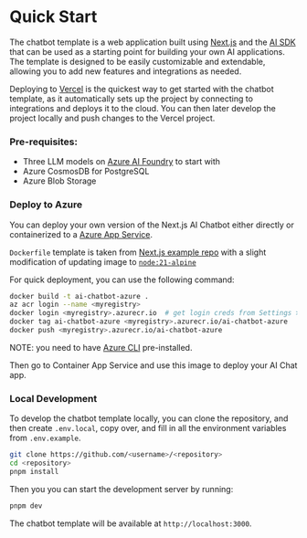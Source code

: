 # Quick Start

The chatbot template is a web application built using [Next.js](https://nextjs.org) and the [AI SDK](https://sdk.vercel.ai) that can be used as a starting point for building your own AI applications. The template is designed to be easily customizable and extendable, allowing you to add new features and integrations as needed.

Deploying to [Vercel](https://vercel.com) is the quickest way to get started with the chatbot template, as it automatically sets up the project by connecting to integrations and deploys it to the cloud. You can then later develop the project locally and push changes to the Vercel project.

### Pre-requisites:

- Three LLM models on [Azure AI Foundry](https://ai.azure.com) to start with
- Azure CosmosDB for PostgreSQL
- Azure Blob Storage

### Deploy to Azure

You can deploy your own version of the Next.js AI Chatbot either directly or containerized to a [Azure App Service](https://learn.microsoft.com/en-us/azure/app-service/overview).

`Dockerfile` template is taken from [Next.js example repo](https://github.com/vercel/next.js/tree/canary/examples/with-docker) with a slight modification of updating image to [`node:21-alpine`](https://hub.docker.com/layers/library/node/21-alpine/images/sha256-7364f864dab534a6e982e683813e2a6b1b3cbe86217225dce31aedb75a4c96a3?context=explore)

For quick deployment, you can use the following command:

```bash
docker build -t ai-chatbot-azure .
az acr login --name <myregistry>
docker login <myregistry>.azurecr.io  # get login creds from Settings > Access keys
docker tag ai-chatbot-azure <myregistry>.azurecr.io/ai-chatbot-azure
docker push <myregistry>.azurecr.io/ai-chatbot-azure
```

NOTE: you need to have [Azure CLI](https://learn.microsoft.com/en-us/cli/azure/) pre-installed.

Then go to Container App Service and use this image to deploy your AI Chat app.

### Local Development

To develop the chatbot template locally, you can clone the repository, and then create `.env.local`, copy over, and fill in all the environment variables from `.env.example`.

```bash
git clone https://github.com/<username>/<repository>
cd <repository>
pnpm install
```

Then you you can start the development server by running:

```bash
pnpm dev
```

The chatbot template will be available at `http://localhost:3000`.
